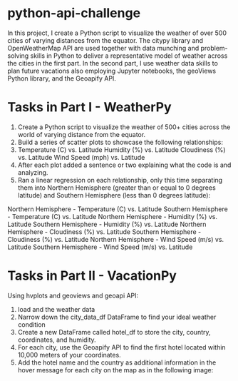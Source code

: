 # python-api-challenge

In this project, I create a Python script to visualize the weather of over 500 cities of varying distances from the equator. The citypy library and OpenWeatherMap API are used together with data munching and problem-solving skills in Python to deliver a representative model of weather across the cities in the first part. In the second part, I use weather data skills to plan future vacations also employing Jupyter notebooks, the geoViews Python library, and the Geoapify API. 

# Tasks in Part I - WeatherPy

1. Create a Python script to visualize the weather of 500+ cities across the world of varying distance from the equator. 
2. Build a series of scatter plots to showcase the following relationships:
3. Temperature (C) vs. Latitude Humidity (%) vs. Latitude Cloudiness (%) vs. Latitude Wind Speed (mph) vs. Latitude
4. After each plot added a sentence or two explaining what the code is and analyzing.
5. Ran a linear regression on each relationship, only this time separating them into Northern Hemisphere (greater than or equal to 0 degrees latitude) and Southern Hemisphere (less than 0 degrees latitude):

Northern Hemisphere - Temperature (C) vs. Latitude 
Southern Hemisphere - Temperature (C) vs. Latitude 
Northern Hemisphere - Humidity (%) vs. Latitude 
Southern Hemisphere - Humidity (%) vs. Latitude 
Northern Hemisphere - Cloudiness (%) vs. Latitude 
Southern Hemisphere - Cloudiness (%) vs. Latitude 
Northern Hemisphere - Wind Speed (m/s) vs. Latitude 
Southern Hemisphere - Wind Speed (m/s) vs. Latitude



# Tasks in Part II - VacationPy

Using hvplots and geoviews and geoapi API:

1. load and the weather data
2. Narrow down the city_data_df DataFrame to find your ideal weather condition
3. Create a new DataFrame called hotel_df to store the city, country, coordinates, and humidity.
4. For each city, use the Geoapify API to find the first hotel located within 10,000 meters of your coordinates.
5. Add the hotel name and the country as additional information in the hover message for each city on the map as in the following image:



